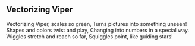 ## Vectorizing Viper

Vectorizing Viper, scales so green,
Turns pictures into something unseen!
Shapes and colors twist and play,
Changing into numbers in a special way.
Wiggles stretch and reach so far,
Squiggles point, like guiding stars! 